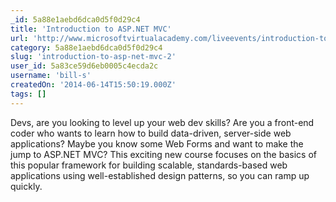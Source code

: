 ```yaml
---
_id: 5a88e1aebd6dca0d5f0d29c4
title: 'Introduction to ASP.NET MVC'
url: 'http://www.microsoftvirtualacademy.com/liveevents/introduction-to-asp-net-mvc?loc=zbtfz_zYFCz&prod=zOtProdz&tech=zWDz&lang=zASPNz&prog=zMVAz&type=zEvz&country=zUSz'
category: 5a88e1aebd6dca0d5f0d29c4
slug: 'introduction-to-asp-net-mvc-2'
user_id: 5a83ce59d6eb0005c4ecda2c
username: 'bill-s'
createdOn: '2014-06-14T15:50:19.000Z'
tags: []
---
```


Devs, are you looking to level up your web dev skills? Are you a front-end coder who wants to learn how to build data-driven, server-side web applications? Maybe you know some Web Forms and want to make the jump to ASP.NET MVC? This exciting new course focuses on the basics of this popular framework for building scalable, standards-based web applications using well-established design patterns, so you can ramp up quickly.
